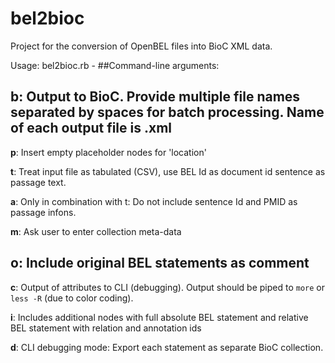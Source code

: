 # bel2bioc
Project for the conversion of OpenBEL files into BioC XML data.

Usage: 
	bel2bioc.rb -<args> <files>
##Command-line arguments:

**b**: Output to BioC. Provide multiple file names separated by spaces
for batch processing. Name of each output file is <file>.xml
--------------------------------------------------------------------
**p**: Insert empty placeholder nodes for 'location'

**t**: Treat input file as tabulated (CSV), use BEL Id as document id
sentence as passage text.

**a**: Only in combination with t: Do not include sentence Id and PMID
as passage infons.

**m**: Ask user to enter collection meta-data

**o**: Include original BEL statements as comment
--------------------------------------------------------------------
**c**: Output of attributes to CLI (debugging). Output should be piped to
   `more` or `less -R` (due to color coding).
   
**i**: Includes additional nodes with full absolute BEL statement and 
   relative BEL statement with relation and annotation ids
   
**d**: CLI debugging mode: Export each statement as separate BioC collection.
